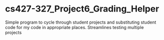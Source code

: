 # cs427-327_Project6_Grading_Helper
Simple program to cycle through student projects and substituting student code for my code in appropriate places.
Streamlines testing multiple projects
